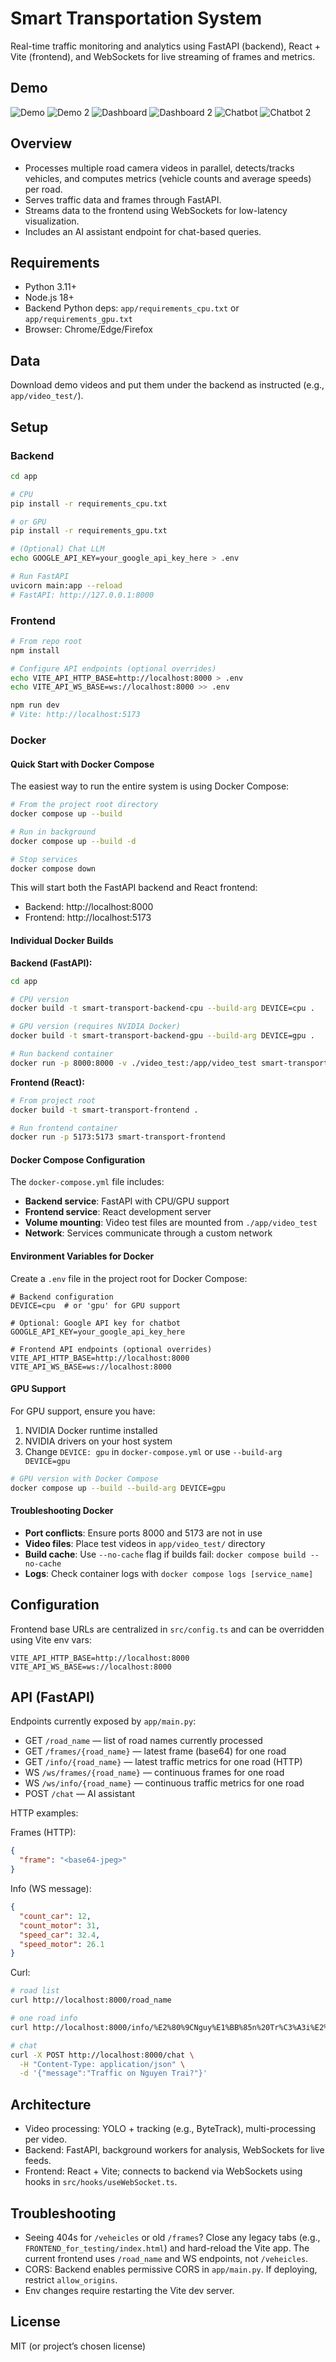 # Smart Transportation System

Real-time traffic monitoring and analytics using FastAPI (backend), React + Vite (frontend), and WebSockets for live streaming of frames and metrics.

## Demo

![Demo](https://raw.githubusercontent.com/vietanhlee/Smart-Transportation-System/refs/heads/main/.github/demo.png)
![Demo 2](https://raw.githubusercontent.com/vietanhlee/Smart-Transportation-System/refs/heads/main/.github/demo2.png)
![Dashboard](https://raw.githubusercontent.com/vietanhlee/Smart-Transportation-System/refs/heads/main/.github/Dashboad.png)
![Dashboard 2](https://raw.githubusercontent.com/vietanhlee/Smart-Transportation-System/refs/heads/main/.github/Dashboad2.png)
![Chatbot](https://raw.githubusercontent.com/vietanhlee/Smart-Transportation-System/refs/heads/main/.github/chatbot1.png)
![Chatbot 2](https://raw.githubusercontent.com/vietanhlee/Smart-Transportation-System/refs/heads/main/.github/chatbot2.png)

## Overview

- Processes multiple road camera videos in parallel, detects/tracks vehicles, and computes metrics (vehicle counts and average speeds) per road.
- Serves traffic data and frames through FastAPI.
- Streams data to the frontend using WebSockets for low-latency visualization.
- Includes an AI assistant endpoint for chat-based queries.

## Requirements

- Python 3.11+
- Node.js 18+
- Backend Python deps: `app/requirements_cpu.txt` or `app/requirements_gpu.txt`
- Browser: Chrome/Edge/Firefox

## Data

Download demo videos and put them under the backend as instructed (e.g., `app/video_test/`).

## Setup

### Backend

```bash
cd app

# CPU
pip install -r requirements_cpu.txt

# or GPU
pip install -r requirements_gpu.txt

# (Optional) Chat LLM
echo GOOGLE_API_KEY=your_google_api_key_here > .env

# Run FastAPI
uvicorn main:app --reload
# FastAPI: http://127.0.0.1:8000
```

### Frontend

```bash
# From repo root
npm install

# Configure API endpoints (optional overrides)
echo VITE_API_HTTP_BASE=http://localhost:8000 > .env
echo VITE_API_WS_BASE=ws://localhost:8000 >> .env

npm run dev
# Vite: http://localhost:5173
```

### Docker

#### Quick Start with Docker Compose

The easiest way to run the entire system is using Docker Compose:

```bash
# From the project root directory
docker compose up --build

# Run in background
docker compose up --build -d

# Stop services
docker compose down
```

This will start both the FastAPI backend and React frontend:
- Backend: http://localhost:8000
- Frontend: http://localhost:5173

#### Individual Docker Builds

**Backend (FastAPI):**

```bash
cd app

# CPU version
docker build -t smart-transport-backend-cpu --build-arg DEVICE=cpu .

# GPU version (requires NVIDIA Docker)
docker build -t smart-transport-backend-gpu --build-arg DEVICE=gpu .

# Run backend container
docker run -p 8000:8000 -v ./video_test:/app/video_test smart-transport-backend-cpu
```

**Frontend (React):**

```bash
# From project root
docker build -t smart-transport-frontend .

# Run frontend container
docker run -p 5173:5173 smart-transport-frontend
```

#### Docker Compose Configuration

The `docker-compose.yml` file includes:

- **Backend service**: FastAPI with CPU/GPU support
- **Frontend service**: React development server
- **Volume mounting**: Video test files are mounted from `./app/video_test`
- **Network**: Services communicate through a custom network

#### Environment Variables for Docker

Create a `.env` file in the project root for Docker Compose:

```env
# Backend configuration
DEVICE=cpu  # or 'gpu' for GPU support

# Optional: Google API key for chatbot
GOOGLE_API_KEY=your_google_api_key_here

# Frontend API endpoints (optional overrides)
VITE_API_HTTP_BASE=http://localhost:8000
VITE_API_WS_BASE=ws://localhost:8000
```

#### GPU Support

For GPU support, ensure you have:
1. NVIDIA Docker runtime installed
2. NVIDIA drivers on your host system
3. Change `DEVICE: gpu` in `docker-compose.yml` or use `--build-arg DEVICE=gpu`

```bash
# GPU version with Docker Compose
docker compose up --build --build-arg DEVICE=gpu
```

#### Troubleshooting Docker

- **Port conflicts**: Ensure ports 8000 and 5173 are not in use
- **Video files**: Place test videos in `app/video_test/` directory
- **Build cache**: Use `--no-cache` flag if builds fail: `docker compose build --no-cache`
- **Logs**: Check container logs with `docker compose logs [service_name]`

## Configuration

Frontend base URLs are centralized in `src/config.ts` and can be overridden using Vite env vars:

```env
VITE_API_HTTP_BASE=http://localhost:8000
VITE_API_WS_BASE=ws://localhost:8000
```

## API (FastAPI)

Endpoints currently exposed by `app/main.py`:

- GET `/road_name` — list of road names currently processed
- GET `/frames/{road_name}` — latest frame (base64) for one road
- GET `/info/{road_name}` — latest traffic metrics for one road (HTTP)
- WS `/ws/frames/{road_name}` — continuous frames for one road
- WS `/ws/info/{road_name}` — continuous traffic metrics for one road
- POST `/chat` — AI assistant

HTTP examples:

Frames (HTTP):
```json
{
  "frame": "<base64-jpeg>"
}
```

Info (WS message):
```json
{
  "count_car": 12,
  "count_motor": 31,
  "speed_car": 32.4,
  "speed_motor": 26.1
}
```

Curl:
```bash
# road list
curl http://localhost:8000/road_name

# one road info
curl http://localhost:8000/info/%E2%80%9CNguy%E1%BB%85n%20Tr%C3%A3i%E2%80%9D

# chat
curl -X POST http://localhost:8000/chat \
  -H "Content-Type: application/json" \
  -d '{"message":"Traffic on Nguyen Trai?"}'
```

## Architecture

- Video processing: YOLO + tracking (e.g., ByteTrack), multi-processing per video.
- Backend: FastAPI, background workers for analysis, WebSockets for live feeds.
- Frontend: React + Vite; connects to backend via WebSockets using hooks in `src/hooks/useWebSocket.ts`.

## Troubleshooting

- Seeing 404s for `/veheicles` or old `/frames`? Close any legacy tabs (e.g., `FRONTEND_for_testing/index.html`) and hard-reload the Vite app. The current frontend uses `/road_name` and WS endpoints, not `/veheicles`.
- CORS: Backend enables permissive CORS in `app/main.py`. If deploying, restrict `allow_origins`.
- Env changes require restarting the Vite dev server.

## License

MIT (or project’s chosen license)

